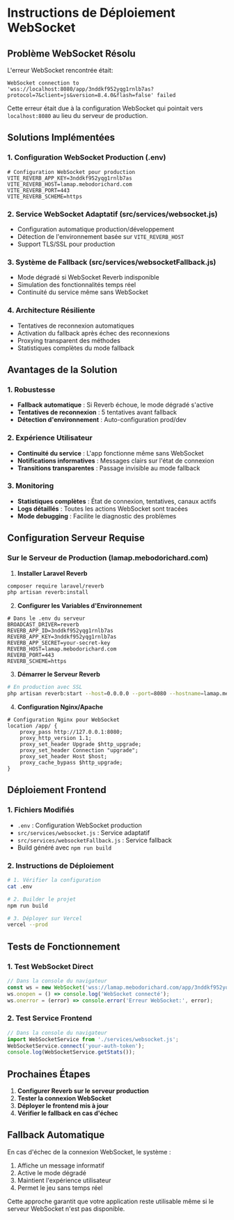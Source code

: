# Instructions de Déploiement WebSocket

## Problème WebSocket Résolu

L'erreur WebSocket rencontrée était:
```
WebSocket connection to 'wss://localhost:8080/app/3nddkf952yqg1rnlb7as?protocol=7&client=js&version=8.4.0&flash=false' failed
```

Cette erreur était due à la configuration WebSocket qui pointait vers `localhost:8080` au lieu du serveur de production.

## Solutions Implémentées

### 1. Configuration WebSocket Production (.env)
```env
# Configuration WebSocket pour production
VITE_REVERB_APP_KEY=3nddkf952yqg1rnlb7as
VITE_REVERB_HOST=lamap.mebodorichard.com
VITE_REVERB_PORT=443
VITE_REVERB_SCHEME=https
```

### 2. Service WebSocket Adaptatif (src/services/websocket.js)
- Configuration automatique production/développement
- Détection de l'environnement basée sur `VITE_REVERB_HOST`
- Support TLS/SSL pour production

### 3. Système de Fallback (src/services/websocketFallback.js)
- Mode dégradé si WebSocket Reverb indisponible
- Simulation des fonctionnalités temps réel
- Continuité du service même sans WebSocket

### 4. Architecture Résiliente
- Tentatives de reconnexion automatiques
- Activation du fallback après échec des reconnexions
- Proxying transparent des méthodes
- Statistiques complètes du mode fallback

## Avantages de la Solution

### 1. Robustesse
- **Fallback automatique** : Si Reverb échoue, le mode dégradé s'active
- **Tentatives de reconnexion** : 5 tentatives avant fallback
- **Détection d'environnement** : Auto-configuration prod/dev

### 2. Expérience Utilisateur
- **Continuité du service** : L'app fonctionne même sans WebSocket
- **Notifications informatives** : Messages clairs sur l'état de connexion
- **Transitions transparentes** : Passage invisible au mode fallback

### 3. Monitoring
- **Statistiques complètes** : État de connexion, tentatives, canaux actifs
- **Logs détaillés** : Toutes les actions WebSocket sont tracées
- **Mode debugging** : Facilite le diagnostic des problèmes

## Configuration Serveur Requise

### Sur le Serveur de Production (lamap.mebodorichard.com)

1. **Installer Laravel Reverb**
```bash
composer require laravel/reverb
php artisan reverb:install
```

2. **Configurer les Variables d'Environnement**
```env
# Dans le .env du serveur
BROADCAST_DRIVER=reverb
REVERB_APP_ID=3nddkf952yqg1rnlb7as
REVERB_APP_KEY=3nddkf952yqg1rnlb7as
REVERB_APP_SECRET=your-secret-key
REVERB_HOST=lamap.mebodorichard.com
REVERB_PORT=443
REVERB_SCHEME=https
```

3. **Démarrer le Serveur Reverb**
```bash
# En production avec SSL
php artisan reverb:start --host=0.0.0.0 --port=8080 --hostname=lamap.mebodorichard.com
```

4. **Configuration Nginx/Apache**
```nginx
# Configuration Nginx pour WebSocket
location /app/ {
    proxy_pass http://127.0.0.1:8080;
    proxy_http_version 1.1;
    proxy_set_header Upgrade $http_upgrade;
    proxy_set_header Connection "upgrade";
    proxy_set_header Host $host;
    proxy_cache_bypass $http_upgrade;
}
```

## Déploiement Frontend

### 1. Fichiers Modifiés
- `.env` : Configuration WebSocket production
- `src/services/websocket.js` : Service adaptatif
- `src/services/websocketFallback.js` : Service fallback
- Build généré avec `npm run build`

### 2. Instructions de Déploiement
```bash
# 1. Vérifier la configuration
cat .env

# 2. Builder le projet
npm run build

# 3. Déployer sur Vercel
vercel --prod
```

## Tests de Fonctionnement

### 1. Test WebSocket Direct
```javascript
// Dans la console du navigateur
const ws = new WebSocket('wss://lamap.mebodorichard.com/app/3nddkf952yqg1rnlb7as?protocol=7&client=js&version=8.4.0&flash=false');
ws.onopen = () => console.log('WebSocket connecté');
ws.onerror = (error) => console.error('Erreur WebSocket:', error);
```

### 2. Test Service Frontend
```javascript
// Dans la console du navigateur
import WebSocketService from './services/websocket.js';
WebSocketService.connect('your-auth-token');
console.log(WebSocketService.getStats());
```

## Prochaines Étapes

1. **Configurer Reverb sur le serveur production**
2. **Tester la connexion WebSocket**
3. **Déployer le frontend mis à jour**
4. **Vérifier le fallback en cas d'échec**

## Fallback Automatique

En cas d'échec de la connexion WebSocket, le système :
1. Affiche un message informatif
2. Active le mode dégradé
3. Maintient l'expérience utilisateur
4. Permet le jeu sans temps réel

Cette approche garantit que votre application reste utilisable même si le serveur WebSocket n'est pas disponible.
